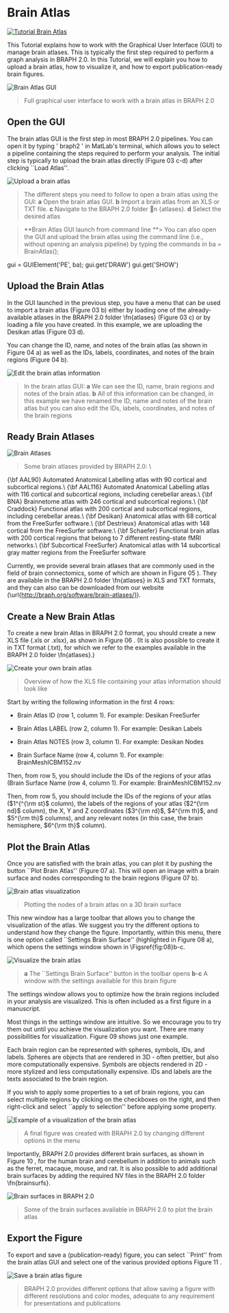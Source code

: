 # Brain Atlas

[![Tutorial Brain Atlas](https://img.shields.io/badge/PDF-Download-red?style=flat-square&logo=adobe-acrobat-reader)](tut_ba.pdf)

This Tutorial explains how to work with the Graphical User Interface (GUI) to manage brain atlases.
This is typically the first step required to perform a graph analysis in BRAPH 2.0. 
In this Tutorial, we will explain you how to upload a brain atlas, how to visualize it, and how to export publication-ready brain figures.




![Brain Atlas GUI](fig02.jpg) 
 > Full graphical user interface to work with a brain atlas in BRAPH 2.0


## Open the GUI

The brain atlas GUI is the first step in most BRAPH 2.0 pipelines. You can open it by typing ' braph2 ' in MatLab's terminal, which allows you to select a pipeline containing the steps required to perform your analysis. The initial step is typically to upload the brain atlas directly (Figure 03 c-d) after clicking ``Load Atlas''. 

![Upload a brain atlas](fig03.jpg) 
 > The different steps you need to follow to open a brain atlas using the GUI: 
	**a** Open the brain atlas GUI.
	**b** Import a brain atlas from an XLS or TXT file.
	**c** Navigate to the BRAPH 2.0 folder n
{atlases}.
	**d** Select the desired atlas

> **Brain Atlas GUI launch from command line
**> 
You can also open the GUI and upload the brain atlas using the command line (i.e., without opening an analysis pipeline) by typing the commands in ba = BrainAtlas();

gui = GUIElement('PE', ba);
gui.get('DRAW')
gui.get('SHOW')



## Upload the Brain Atlas

In the GUI launched in the previous step, you have a menu that can be used to import a brain atlas (Figure 03 b) either by loading one of the already-available atlases in the BRAPH 2.0 folder \fn{atlases} (Figure 03 c) or by loading a file you have created. In this example, we are uploading the Desikan atlas (Figure 03 d).

You can change the ID, name, and notes of the brain atlas (as shown in Figure 04 a) as well as the IDs, labels, coordinates, and notes of the brain regions (Figure 04 b).
	
![Edit the brain atlas information](fig04.png) 
 > In the brain atlas GUI: 
	**a** We can see the ID, name, brain regions and notes of the brain atlas.
	**b** All of this information can be changed, in this example we have renamed the ID, name and notes of the brain atlas but you can also edit the IDs, labels, coordinates, and notes of the brain regions

## Ready Brain Atlases

![Brain Atlases](fig05.jpg) 
 > Some brain atlases provided by BRAPH 2.0: \
	
{\bf AAL90} Automated Anatomical Labelling atlas with 90 cortical and subcortical regions.\\
	{\bf AAL116} Automated Anatomical Labelling atlas with 116 cortical and subcortical regions, including cerebellar areas.\\
	{\bf BNA} Brainnetome atlas with 246 cortical and subcortical regions.\\
	{\bf Craddock} Functional atlas with 200 cortical and subcortical regions, including cerebellar areas.\\
	{\bf Desikan} Anatomical atlas with 68 cortical from the FreeSurfer software.\\
	{\bf Destrieux} Anatomical atlas with 148 cortical from the FreeSurfer software.\\
	{\bf Schaefer} Functional brain atlas with 200 cortical regions that belong to 7 different resting-state fMRI networks.\\
	{\bf Subcortical FreeSurfer} Anatomical atlas with 14 subcortical gray matter regions from the FreeSurfer software

Currently, we provide several brain atlases that are commonly used in the field of brain connectomics, some of which are shown in Figure 05 ). 
They are available in the BRAPH 2.0 folder \fn{atlases} in XLS and TXT formats, and they can also can be downloaded from our website (\url{http://braph.org/software/brain-atlases/}).


## Create a New Brain Atlas

To create a new brain Atlas in BRAPH 2.0 format, you should create a new XLS file (.xls or .xlsx), as shown in Figure 06 . 
(It is also possible to create it in TXT format (.txt), for which we refer to the examples available in the BRAPH 2.0 folder \fn{atlases}.)

![Create your own brain atlas](fig06.jpg) 
 > Overview of how the XLS file containing your atlas information should look like

Start by writing the following information in the first 4 rows:


- Brain Atlas ID (row 1, column 1). 
For example: Desikan FreeSurfer

- Brain Atlas LABEL (row 2, column 1). 
For example: Desikan Labels

- Brain Atlas NOTES (row 3, column 1).
For example: Desikan Nodes

- Brain Surface Name (row 4, column 1).
For example: BrainMeshICBM152.nv


Then, from row 5, you should include the IDs of the regions of your atlas (Brain Surface Name (row 4, column 1).
For example: BrainMeshICBM152.nv


Then, from row 5, you should include the IDs of the regions of your atlas ($1^{^{\rm st}$ column), the labels of the regions of your atlas ($2^{\rm nd}$ column), the X, Y and Z coordinates ($3^{\rm rd}$, $4^{\rm th}$, and $5^{\rm th}$ columns), and any relevant notes (in this case, the brain hemisphere, $6^{\rm th}$ column).	


## Plot the Brain Atlas

Once you are satisfied with the brain atlas, you can plot it by pushing the button ``Plot Brain Atlas'' (Figure 07 a). 
This will open an image with a brain surface and nodes corresponding to the brain regions (Figure 07 b).

![Brain atlas visualization](fig07.jpg) 
 > Plotting the nodes of a brain atlas on a 3D brain surface
	
This new window has a large toolbar that allows you to change the visualization of the atlas. We suggest you try the different options to understand how they change the figure. Importantly, within this menu, there is one option called ``Settings Brain Surface'' (highlighted in Figure 08 a), which opens the settings window shown in \Figsref{fig:08}b-c.

![Visualize the brain atlas](fig08.jpg) 
 > **a** The ``Settings Brain Surface'' button in the toolbar opens **b**-**c** A window with the settings available for this brain figure

The settings window allows you to optimize how the brain regions included in your analysis are visualized. This is often included as a first figure in a manuscript.

Most things in the settings window are intuitive. So we encourage you to try them out until you achieve the visualization you want. There are many possibilities for visualization. Figure 09  shows just one example.

Each brain region can be represented with spheres, symbols, IDs, and labels.
Spheres are objects that are rendered in 3D - often prettier, but also more computationally expensive.
Symbols are objects rendered in 2D - more stylized and less computationally expensive.
IDs and labels are the texts associated to the brain region.

If you wish to apply some properties to a set of brain regions, you can select multiple regions by clicking on the checkboxes on the right, and then right-click and select ``apply to selection'' before applying some property.

![Example of a visualization of the brain atlas](fig09.jpg) 
 > A final figure was created with BRAPH 2.0 by changing different options in the menu

Importantly, BRAPH 2.0 provides different brain surfaces, as shown in Figure 10 , for the human brain and cerebellum in addition to animals such as the ferret, macaque, mouse, and rat.
It is also possible to add additional brain surfaces by adding the required NV files in the BRAPH 2.0 folder \fn{brainsurfs}.

![Brain surfaces in BRAPH 2.0](fig10.png) 
 > Some of the brain surfaces available in BRAPH 2.0 to plot the brain atlas


## Export the Figure

To export and save a (publication-ready) figure, you can select ``Print'' from the brain atlas GUI and select one of the various provided options Figure 11 .

![Save a brain atlas figure](fig11.jpg) 
 > BRAPH 2.0 provides different options that allow saving a figure with different resolutions and color modes, adequate to any requirement for presentations and publications
